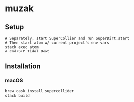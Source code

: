 # muzak

## Setup

```
# Separately, start SuperCollier and run SuperDirt.start
# Then start atom w/ current project's env vars
stack exec atom
# Cmd+S+P Tidal Boot
```

## Installation

### macOS

```bash
brew cask install supercollider
stack build
```
